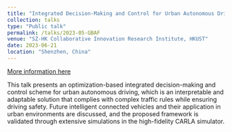 ```yaml
---
title: "Integrated Decision-Making and Control for Urban Autonomous Driving with Traffic Rules Compliance"
collection: talks
type: "Public talk"
permalink: /talks/2023-05-GBAF
venue: "SZ-HK Collaborative Innovation Research Institute, HKUST"
date: 2023-06-21
location: "Shenzhen, China"
---
```


[More information here](https://ieeexplore.ieee.org/document/10354858/)

This talk presents an optimization-based integrated decision-making and control scheme for urban autonomous driving, which is an interpretable and adaptable solution that complies with complex traffic rules while ensuring driving safety. Future intelligent connected vehicles and their application in urban environments are discussed, and the proposed framework is validated through extensive simulations in the high-fidelity CARLA simulator. 
